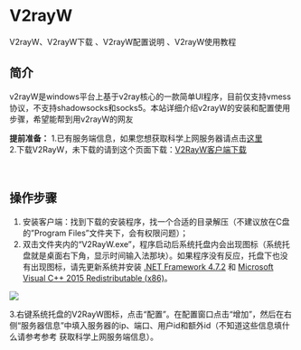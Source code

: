 # V2rayW
V2rayW、V2rayW下载 、V2rayW配置说明 、V2rayW使用教程



简介
----
v2rayW是windows平台上基于v2ray核心的一款简单UI程序，目前仅支持vmess协议，不支持shadowsocks和socks5。本站详细介绍v2rayW的安装和配置使用步骤，希望能帮到用v2rayW的网友

**提前准备：**
1.已有服务端信息，如果您想获取科学上网服务器请点击[这里](https://github.com/githubvpn007/v2rayNvpn#%E8%8A%82%E7%82%B9%E5%88%86%E4%BA%AB)  
2.下载V2RayW，未下载的请到这个页面下载：[V2RayW客户端下载](https://github.com/Cenmrev/V2RayW/releases)  

<br/>


操作步骤
----

1. 安装客户端：找到下载的安装程序，找一个合适的目录解压（不建议放在C盘的”Program Files”文件夹下，会有权限问题）；  
2. 双击文件夹内的“V2RayW.exe”，程序启动后系统托盘内会出现图标（系统托盘就是桌面右下角，显示时间输入法那块）。如果程序没有反应，托盘下也没有出现图标，请先更新系统并安装 [.NET Framework 4.7.2](https://dotnet.microsoft.com/download/dotnet-framework) 和 [Microsoft Visual C++ 2015 Redistributable (x86)](https://www.microsoft.com/en-us/download/details.aspx?id=53840)。
  
![](https://github.com/githubvpn007/v2rayNvpn/blob/main/images/V2rayW/v2rayw-1.png)
  
  
3.右键系统托盘的V2RayW图标，点击“配置”。在配置窗口点击“增加”，然后在右侧“服务器信息”中填入服务器的ip、端口、用户id和额外id（不知道这些信息填什么请参考参考 获取科学上网服务端信息）。
